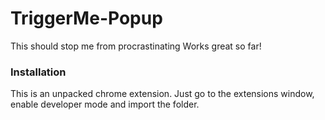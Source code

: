 # TriggerMe-Popup
This should stop me from procrastinating
Works great so far!
### Installation
This is an unpacked chrome extension. Just go to the extensions window, enable developer mode and import the folder.
